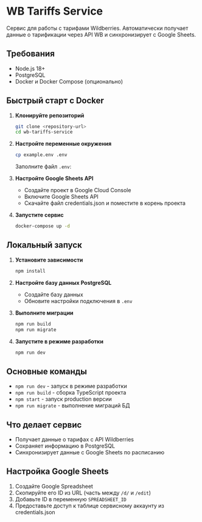 # WB Tariffs Service

Сервис для работы с тарифами Wildberries. Автоматически получает данные о тарификации через API WB и синхронизирует с Google Sheets.

## Требования

- Node.js 18+
- PostgreSQL
- Docker и Docker Compose (опционально)

## Быстрый старт с Docker

1. **Клонируйте репозиторий**
   ```bash
   git clone <repository-url>
   cd wb-tariffs-service
   ```

2. **Настройте переменные окружения**
   ```bash
   cp example.env .env
   ```

   Заполните файл `.env`:

3. **Настройте Google Sheets API**
   - Создайте проект в Google Cloud Console
   - Включите Google Sheets API
   - Скачайте файл credentials.json и поместите в корень проекта

4. **Запустите сервис**
   ```bash
   docker-compose up -d
   ```

## Локальный запуск

1. **Установите зависимости**
   ```bash
   npm install
   ```

2. **Настройте базу данных PostgreSQL**
   - Создайте базу данных
   - Обновите настройки подключения в `.env`

3. **Выполните миграции**
   ```bash
   npm run build
   npm run migrate
   ```

4. **Запустите в режиме разработки**
   ```bash
   npm run dev
   ```

## Основные команды

- `npm run dev` - запуск в режиме разработки
- `npm run build` - сборка TypeScript проекта
- `npm start` - запуск production версии
- `npm run migrate` - выполнение миграций БД

## Что делает сервис

- Получает данные о тарифах с API Wildberries
- Сохраняет информацию в PostgreSQL
- Синхронизирует данные с Google Sheets по расписанию

## Настройка Google Sheets

1. Создайте Google Spreadsheet
2. Скопируйте его ID из URL (часть между `/d/` и `/edit`)
3. Добавьте ID в переменную `SPREADSHEET_ID`
4. Предоставьте доступ к таблице сервисному аккаунту из credentials.json
